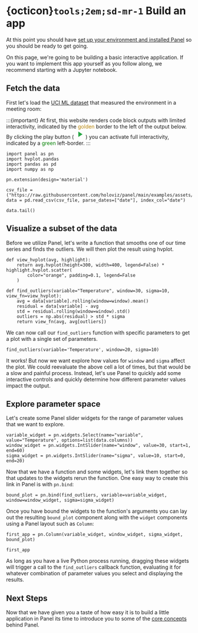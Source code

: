 # {octicon}`tools;2em;sd-mr-1` Build an app

At this point you should have [set up your environment and installed Panel](installation.md) so you should be ready to get going.

On this page, we're going to be building a basic interactive application. If you want to implement this app yourself as you follow along, we recommend starting with a Jupyter notebook.

## Fetch the data

First let's load the [UCI ML dataset](http://archive.ics.uci.edu/ml/datasets/Occupancy+Detection+) that measured the environment in a meeting room:

:::{important}
At first, this website renders code block outputs with limited interactivity, indicated by the <font color="darkgoldenrod">golden</font> border to the left of the output below. By clicking the play button (<svg class="pyodide-run-icon" style="width:32px;height:25px" viewBox="0 0 24 24"> <path stroke="none" fill="#28a745" d="M8,5.14V19.14L19,12.14L8,5.14Z"></path> </svg>) you can activate full interactivity, indicated by a <font color="green">green</font> left-border.
:::

```{pyodide}
import panel as pn
import hvplot.pandas
import pandas as pd
import numpy as np

pn.extension(design='material')

csv_file = ("https://raw.githubusercontent.com/holoviz/panel/main/examples/assets/occupancy.csv")
data = pd.read_csv(csv_file, parse_dates=["date"], index_col="date")

data.tail()
```

## Visualize a subset of the data

Before we utilize Panel, let's write a function that smooths one of our time series and finds the outliers. We will then plot the result using hvplot.

```{pyodide}
def view_hvplot(avg, highlight):
    return avg.hvplot(height=300, width=400, legend=False) * highlight.hvplot.scatter(
        color="orange", padding=0.1, legend=False
    )

def find_outliers(variable="Temperature", window=30, sigma=10, view_fn=view_hvplot):
    avg = data[variable].rolling(window=window).mean()
    residual = data[variable] - avg
    std = residual.rolling(window=window).std()
    outliers = np.abs(residual) > std * sigma
    return view_fn(avg, avg[outliers])
```

We can now call our `find_outliers` function with specific parameters to get a plot with a single set of parameters.

```{pyodide}
find_outliers(variable='Temperature', window=20, sigma=10)
```

It works! But now we want explore how values for `window` and `sigma` affect the plot. We could reevaluate the above cell a lot of times, but that would be a slow and painful process. Instead, let's use Panel to quickly add some interactive controls and quickly determine how different parameter values impact the output.

## Explore parameter space

Let's create some Panel slider widgets for the range of parameter values that we want to explore.

```{pyodide}
variable_widget = pn.widgets.Select(name="variable", value="Temperature", options=list(data.columns))
window_widget = pn.widgets.IntSlider(name="window", value=30, start=1, end=60)
sigma_widget = pn.widgets.IntSlider(name="sigma", value=10, start=0, end=20)
```

Now that we have a function and some widgets, let's link them together so that updates to the widgets rerun the function. One easy way to create this link in Panel is with `pn.bind`:

```{pyodide}
bound_plot = pn.bind(find_outliers, variable=variable_widget, window=window_widget, sigma=sigma_widget)
```

Once you have bound the widgets to the function's arguments you can lay out the resulting `bound_plot` component along with the `widget` components using a Panel layout such as `Column`:


```{pyodide}
first_app = pn.Column(variable_widget, window_widget, sigma_widget, bound_plot)

first_app
```

As long as you have a live Python process running, dragging these widgets will trigger a call to the `find_outliers` callback function, evaluating it for whatever combination of parameter values you select and displaying the results.

## Next Steps

Now that we have given you a taste of how easy it is to build a little application in Panel its time to introduce you to some of the [core concepts](core_concepts.md) behind Panel.
